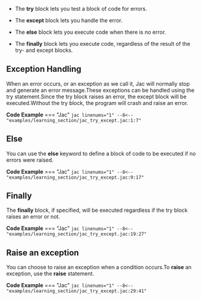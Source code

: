 - The **try** block lets you test a block of code for errors.

- The **except** block lets you handle the error.

- The **else** block lets you execute code when there is no error.

- The **finally** block lets you execute code, regardless of the result of the try- and except blocks.

## Exception Handling

When an error occurs, or an exception as we call it, Jac will normally stop and generate an error message.These exceptions can be handled using the try statement.Since the try block raises an error, the except block will be executed.Without the try block, the program will crash and raise an error.

**Code Example**
=== "Jac"
    ```jac linenums="1"
    --8<-- "examples/learning_section/jac_try_except.jac:1:7"
    ```

## Else

You can use the **else** keyword to define a block of code to be executed if no errors were raised.

**Code Example**
=== "Jac"
    ```jac linenums="1"
    --8<-- "examples/learning_section/jac_try_except.jac:9:17"
    ```

## Finally

The **finally** block, if specified, will be executed regardless if the try block raises an error or not.

**Code Example**
=== "Jac"
    ```jac linenums="1"
    --8<-- "examples/learning_section/jac_try_except.jac:19:27"
    ```

## Raise an exception

You can choose to raise an exception when a condition occurs.To **raise** an exception, use the **raise** statement.

**Code Example**
=== "Jac"
    ```jac linenums="1"
    --8<-- "examples/learning_section/jac_try_except.jac:29:41"
    ```